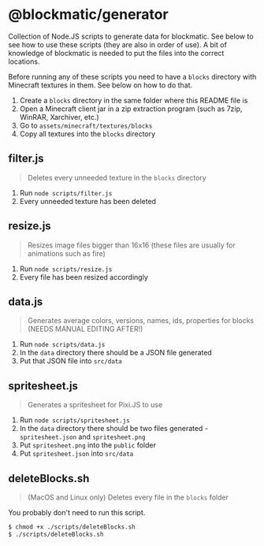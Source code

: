 # @blockmatic/generator

Collection of Node.JS scripts to generate data for blockmatic. See below to see how to use these scripts (they are also in order of use). A bit of knowledge of blockmatic is needed to put the files into the correct locations.

Before running any of these scripts you need to have a `blocks` directory with Minecraft textures in them. See below on how to do that.

1. Create a `blocks` directory in the same folder where this README file is
2. Open a Minecraft client jar in a zip extraction program (such as 7zip, WinRAR, Xarchiver, etc.)
3. Go to `assets/minecraft/textures/blocks`
4. Copy all textures into the `blocks` directory

## filter.js

> Deletes every unneeded texture in the `blocks` directory

1. Run `node scripts/filter.js`
2. Every unneeded texture has been deleted

## resize.js

> Resizes image files bigger than 16x16 (these files are usually for animations such as fire)

1. Run `node scripts/resize.js`
2. Every file has been resized accordingly

## data.js

> Generates average colors, versions, names, ids, properties for blocks (NEEDS MANUAL EDITING AFTER!)

1. Run `node scripts/data.js`
2. In the `data` directory there should be a JSON file generated
3. Put that JSON file into `src/data`

## spritesheet.js

> Generates a spritesheet for Pixi.JS to use

1. Run `node scripts/spritesheet.js`
2. In the `data` directory there should be two files generated - `spritesheet.json` and `spritesheet.png`
3. Put `spritesheet.png` into the `public` folder
4. Put `spritesheet.json` into `src/data`

## deleteBlocks.sh

> (MacOS and Linux only) Deletes every file in the `blocks` folder

You probably don't need to run this script.

```bash
$ chmod +x ./scripts/deleteBlocks.sh
$ ./scripts/deleteBlocks.sh
```
